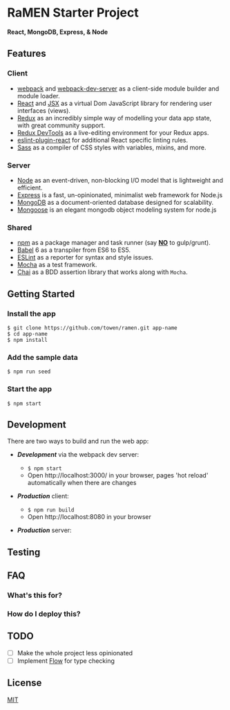 # RaMEN Starter Project
**React, MongoDB, Express, & Node**

## Features

### Client
- [webpack](http://webpack.github.io/) and [webpack-dev-server](https://webpack.github.io/docs/webpack-dev-server.html) as a client-side module builder and module loader.
- [React](https://facebook.github.io/react/) and [JSX](https://facebook.github.io/jsx/) as a virtual Dom JavaScript library for rendering user interfaces (views).
- [Redux](http://redux.js.org/) as an incredibly simple way of modelling your data app state, with great community support.
- [Redux DevTools](https://github.com/gaearon/redux-devtools) as a live-editing environment for your Redux apps.
- [eslint-plugin-react](https://github.com/yannickcr/eslint-plugin-react) for additional React specific linting rules.
- [Sass](http://sass-lang.com/) as a compiler of CSS styles with variables, mixins, and more.

### Server

- [Node](http://nodejs.org/) as an event-driven, non-blocking I/O model that is lightweight and efficient.
- [Express](http://expressjs.com/) is a fast, un-opinionated, minimalist web framework for Node.js
- [MongoDB](https://www.mongodb.com/) as a document-oriented database designed for scalability.
- [Mongoose](http://mongoosejs.com/) is an elegant mongodb object modeling system for node.js

### Shared

- [npm](https://www.npmjs.com/) as a package manager and task runner (say [**NO**](http://blog.keithcirkel.co.uk/why-we-should-stop-using-grunt/) to gulp/grunt).
- [Babel](http://babeljs.io/) 6 as a transpiler from ES6 to ES5.
- [ESLint](http://eslint.org/) as a reporter for syntax and style issues.
- [Mocha](https://mochajs.org/) as a test framework.
- [Chai](http://chaijs.com/) as a BDD assertion library that works along with `Mocha`.

## Getting Started
### Install the app
```
$ git clone https://github.com/towen/ramen.git app-name
$ cd app-name
$ npm install
```
### Add the sample data
```
$ npm run seed
```
### Start the app
```
$ npm start
```

## Development

There are two ways to build and run the web app:

* ***Development*** via the webpack dev server:
  * `$ npm start`
  * Open http://localhost:3000/ in your browser, pages 'hot reload' automatically when there are changes

* ***Production*** client:
  * `$ npm run build`
  * Open http://localhost:8080 in your browser

* ***Production*** server:


## Testing

## FAQ

### What's this for?

### How do I deploy this?

## TODO

- [ ] Make the whole project less opinionated
- [ ] Implement [Flow](https://flowtype.org/) for type checking

## License

[MIT](./LICENSE.md)
